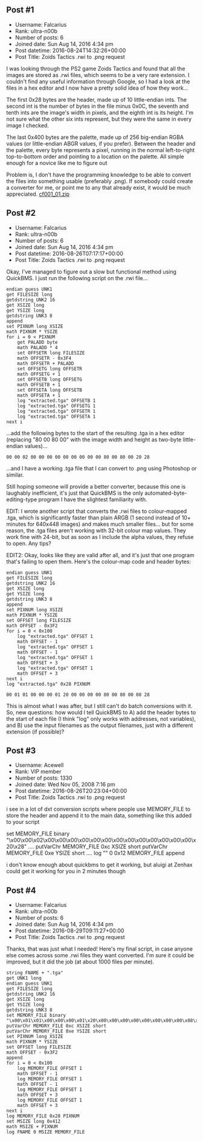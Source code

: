 ## Post #1
- Username: Falcarius
- Rank: ultra-n00b
- Number of posts: 6
- Joined date: Sun Aug 14, 2016 4:34 pm
- Post datetime: 2016-08-24T14:32:26+00:00
- Post Title: Zoids Tactics .rwi to .png request

I was looking through the PS2 game Zoids Tactics and found that all the images are stored as .rwi files, which seems to be a very rare extension. I couldn't find any useful information through Google, so I had a look at the files in a hex editor and I now have a pretty solid idea of how they work...

The first 0x28 bytes are the header, made up of 10 little-endian ints. The second int is the number of bytes in the file minus 0x0C, the seventh and tenth ints are the image's width in pixels, and the eighth int is its height. I'm not sure what the other six ints represent, but they were the same in every image I checked.

The last 0x400 bytes are the palette, made up of 256 big-endian RGBA values (or little-endian ABGR values, if you prefer). Between the header and the palette, every byte represents a pixel, running in the normal left-to-right top-to-bottom order and pointing to a location on the palette. All simple enough for a novice like me to figure out 

Problem is, I don't have the programming knowledge to be able to convert the files into something usable (preferably .png). If somebody could create a converter for me, or point me to any that already exist, it would be much appreciated.
[cf001_01.zip](https://xentaxbackup.github.io/file/11607_cf001_01.zip)
## Post #2
- Username: Falcarius
- Rank: ultra-n00b
- Number of posts: 6
- Joined date: Sun Aug 14, 2016 4:34 pm
- Post datetime: 2016-08-26T07:17:17+00:00
- Post Title: Zoids Tactics .rwi to .png request

Okay, I've managed to figure out a slow but functional method using QuickBMS. I just run the following script on the .rwi file...

```
endian guess UNK1
get FILESIZE long
getdstring UNK2 16
get XSIZE long
get YSIZE long
getdstring UNK3 8
append
set PIXNUM long XSIZE
math PIXNUM * YSIZE
for i = 0 < PIXNUM
	get PALADD byte
	math PALADD * 4
	set OFFSETR long FILESIZE
	math OFFSETR - 0x3F4
	math OFFSETR + PALADD
	set OFFSETG long OFFSETR
	math OFFSETG + 1
	set OFFSETB long OFFSETG
	math OFFSETB + 1
	set OFFSETA long OFFSETB
	math OFFSETA + 1
	log "extracted.tga" OFFSETB 1
	log "extracted.tga" OFFSETG 1
	log "extracted.tga" OFFSETR 1
	log "extracted.tga" OFFSETA 1
next i
```

...add the following bytes to the start of the resulting .tga in a hex editor (replacing "80 00 80 00" with the image width and height as two-byte little-endian values)...

```
00 00 02 00 00 00 00 00 00 00 00 00 80 00 80 00 20 28
```

...and I have a working .tga file that I can convert to .png using Photoshop or similar.

Still hoping someone will provide a better converter, because this one is laughably inefficient, it's just that QuickBMS is the only automated-byte-editing-type program I have the slightest familiarity with.


EDIT: I wrote another script that converts the .rwi files to colour-mapped .tga, which is significantly faster than plain ARGB (1 second instead of 10+ minutes for 640x448 images) and makes much smaller files... but for some reason, the .tga files aren't working with 32-bit colour map values. They work fine with 24-bit, but as soon as I include the alpha values, they refuse to open. Any tips?

EDIT2: Okay, looks like they are valid after all, and it's just that one program that's failing to open them. Here's the colour-map code and header bytes:

```
endian guess UNK1
get FILESIZE long
getdstring UNK2 16
get XSIZE long
get YSIZE long
getdstring UNK3 8
append
set PIXNUM long XSIZE
math PIXNUM * YSIZE
set OFFSET long FILESIZE
math OFFSET - 0x3F2
for i = 0 < 0x100
	log "extracted.tga" OFFSET 1
	math OFFSET - 1
	log "extracted.tga" OFFSET 1
	math OFFSET - 1
	log "extracted.tga" OFFSET 1
	math OFFSET + 3
	log "extracted.tga" OFFSET 1
	math OFFSET + 3
next i
log "extracted.tga" 0x28 PIXNUM

00 01 01 00 00 00 01 20 00 00 00 00 80 00 80 00 08 28
```


This is almost what I was after, but I still can't do batch conversions with it. So, new questions: how would I tell QuickBMS to A) add the header bytes to the start of each file (I think "log" only works with addresses, not variables), and B) use the input filenames as the output filenames, just with a different extension (if possible)?
## Post #3
- Username: Acewell
- Rank: VIP member
- Number of posts: 1330
- Joined date: Wed Nov 05, 2008 7:16 pm
- Post datetime: 2016-08-26T20:23:04+00:00
- Post Title: Zoids Tactics .rwi to .png request

i see in a lot of dxt conversion scripts where people use MEMORY_FILE
to store the header and append it to the main data, something like this added to your script

set MEMORY_FILE binary "\x00\x00\x02\x00\x00\x00\x00\x00\x00\x00\x00\x00\x00\x00\x00\x00\x20\x28"
....
putVarChr MEMORY_FILE 0xc XSIZE short
putVarChr MEMORY_FILE 0xe YSIZE short
....
log "" 0 0x12 MEMORY_FILE
append

i don't know enough about quickbms to get it working, but 
aluigi at Zenhax could get it working for you in 2 minutes though
## Post #4
- Username: Falcarius
- Rank: ultra-n00b
- Number of posts: 6
- Joined date: Sun Aug 14, 2016 4:34 pm
- Post datetime: 2016-08-29T09:11:27+00:00
- Post Title: Zoids Tactics .rwi to .png request

Thanks, that was just what I needed! Here's my final script, in case anyone else comes across some .rwi files they want converted. I'm sure it could be improved, but it did the job (at about 1000 files per minute).

```
string FNAME + ".tga" 
get UNK1 long
endian guess UNK1
get FILESIZE long
getdstring UNK2 16
get XSIZE long
get YSIZE long
getdstring UNK3 8
set MEMORY_FILE binary "\x00\x01\x01\x00\x00\x00\x01\x20\x00\x00\x00\x00\x00\x00\x00\x00\x08\x28"
putVarChr MEMORY_FILE 0xc XSIZE short
putVarChr MEMORY_FILE 0xe YSIZE short
set PIXNUM long XSIZE
math PIXNUM * YSIZE
set OFFSET long FILESIZE
math OFFSET - 0x3F2
append
for i = 0 < 0x100
	log MEMORY_FILE OFFSET 1
	math OFFSET - 1
	log MEMORY_FILE OFFSET 1
	math OFFSET - 1
	log MEMORY_FILE OFFSET 1
	math OFFSET + 3
	log MEMORY_FILE OFFSET 1
	math OFFSET + 3
next i
log MEMORY_FILE 0x28 PIXNUM
set MSIZE long 0x412
math MSIZE + PIXNUM
log FNAME 0 MSIZE MEMORY_FILE
```
